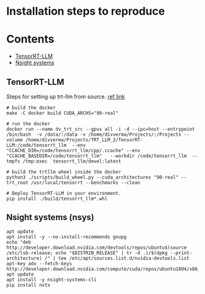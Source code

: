 # Installation steps to reproduce


# Contents
 - [TensorRT-LLM](#TensorRT-LLM) 
 - [Nsight systems](#Nsight%20systems%20(nsys)) 


## TensorRT-LLM
Steps for setting up trt-llm from source. [ref link](https://nvidia.github.io/TensorRT-LLM/installation/build-from-source-linux.html)
```console
# build the docker
make -C docker build CUDA_ARCHS="90-real"

# run the docker
docker run --name dv_trt_src --gpus all -i -d --ipc=host --entrypoint /bin/bash  -v /data/:/data -v /home/divverma/Projects/:/Projects --volume /home/divverma/Projects/TRT_LLM_2/TensorRT-LLM:/code/tensorrt_llm  --env "CCACHE_DIR=/code/tensorrt_llm/cpp/.ccache" --env "CCACHE_BASEDIR=/code/tensorrt_llm"   --workdir /code/tensorrt_llm  --tmpfs /tmp:exec  tensorrt_llm/devel:latest

# build the trtllm wheel inside the docker
python3 ./scripts/build_wheel.py --cuda_architectures "90-real" --trt_root /usr/local/tensorrt --benchmarks --clean

# Deploy TensorRT-LLM in your environment.
pip install ./build/tensorrt_llm*.whl

```

## Nsight systems (nsys)
```console
apt update
apt install -y --no-install-recommends gnupg
echo "deb http://developer.download.nvidia.com/devtools/repos/ubuntu$(source /etc/lsb-release; echo "$DISTRIB_RELEASE" | tr -d .)/$(dpkg --print-architecture) /" | tee /etc/apt/sources.list.d/nvidia-devtools.list
apt-key adv --fetch-keys http://developer.download.nvidia.com/compute/cuda/repos/ubuntu1804/x86_64/7fa2af80.pub
apt update
apt install -y nsight-systems-cli
pip install nvtx
```
